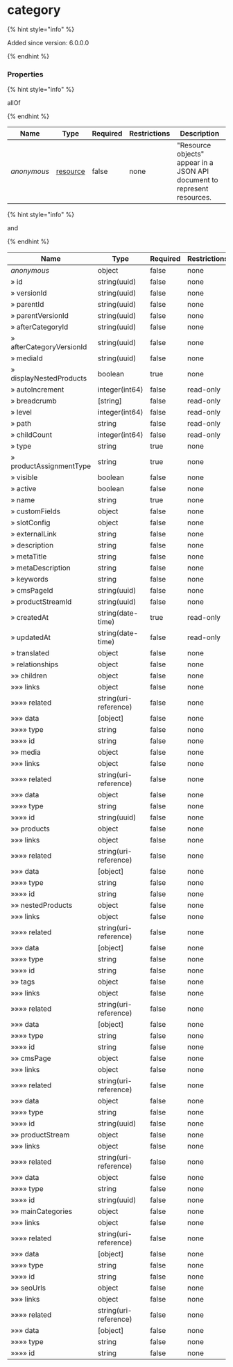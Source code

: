 
# category

{% hint style="info" %}

Added since version: 6.0.0.0

{% endhint %}

### Properties

{% hint style="info" %}

allOf

{% endhint %}

|Name|Type|Required|Restrictions|Description|
|---|---|---|---|---|
|*anonymous*|[resource](/schema/resource.md)|false|none|"Resource objects" appear in a JSON API document to represent resources.|

{% hint style="info" %}

and

{% endhint %}

|Name|Type|Required|Restrictions|Description|
|---|---|---|---|---|
|*anonymous*|object|false|none|none|
|» id|string(uuid)|false|none|none|
|» versionId|string(uuid)|false|none|none|
|» parentId|string(uuid)|false|none|none|
|» parentVersionId|string(uuid)|false|none|none|
|» afterCategoryId|string(uuid)|false|none|none|
|» afterCategoryVersionId|string(uuid)|false|none|none|
|» mediaId|string(uuid)|false|none|none|
|» displayNestedProducts|boolean|true|none|none|
|» autoIncrement|integer(int64)|false|read-only|none|
|» breadcrumb|[string]|false|read-only|none|
|» level|integer(int64)|false|read-only|none|
|» path|string|false|read-only|none|
|» childCount|integer(int64)|false|read-only|none|
|» type|string|true|none|none|
|» productAssignmentType|string|true|none|none|
|» visible|boolean|false|none|none|
|» active|boolean|false|none|none|
|» name|string|true|none|none|
|» customFields|object|false|none|none|
|» slotConfig|object|false|none|none|
|» externalLink|string|false|none|none|
|» description|string|false|none|none|
|» metaTitle|string|false|none|none|
|» metaDescription|string|false|none|none|
|» keywords|string|false|none|none|
|» cmsPageId|string(uuid)|false|none|none|
|» productStreamId|string(uuid)|false|none|none|
|» createdAt|string(date-time)|true|read-only|none|
|» updatedAt|string(date-time)|false|read-only|none|
|» translated|object|false|none|none|
|» relationships|object|false|none|none|
|»» children|object|false|none|none|
|»»» links|object|false|none|none|
|»»»» related|string(uri-reference)|false|none|none|
|»»» data|[object]|false|none|none|
|»»»» type|string|false|none|none|
|»»»» id|string|false|none|none|
|»» media|object|false|none|none|
|»»» links|object|false|none|none|
|»»»» related|string(uri-reference)|false|none|none|
|»»» data|object|false|none|none|
|»»»» type|string|false|none|none|
|»»»» id|string(uuid)|false|none|none|
|»» products|object|false|none|none|
|»»» links|object|false|none|none|
|»»»» related|string(uri-reference)|false|none|none|
|»»» data|[object]|false|none|none|
|»»»» type|string|false|none|none|
|»»»» id|string|false|none|none|
|»» nestedProducts|object|false|none|none|
|»»» links|object|false|none|none|
|»»»» related|string(uri-reference)|false|none|none|
|»»» data|[object]|false|none|none|
|»»»» type|string|false|none|none|
|»»»» id|string|false|none|none|
|»» tags|object|false|none|none|
|»»» links|object|false|none|none|
|»»»» related|string(uri-reference)|false|none|none|
|»»» data|[object]|false|none|none|
|»»»» type|string|false|none|none|
|»»»» id|string|false|none|none|
|»» cmsPage|object|false|none|none|
|»»» links|object|false|none|none|
|»»»» related|string(uri-reference)|false|none|none|
|»»» data|object|false|none|none|
|»»»» type|string|false|none|none|
|»»»» id|string(uuid)|false|none|none|
|»» productStream|object|false|none|none|
|»»» links|object|false|none|none|
|»»»» related|string(uri-reference)|false|none|none|
|»»» data|object|false|none|none|
|»»»» type|string|false|none|none|
|»»»» id|string(uuid)|false|none|none|
|»» mainCategories|object|false|none|none|
|»»» links|object|false|none|none|
|»»»» related|string(uri-reference)|false|none|none|
|»»» data|[object]|false|none|none|
|»»»» type|string|false|none|none|
|»»»» id|string|false|none|none|
|»» seoUrls|object|false|none|none|
|»»» links|object|false|none|none|
|»»»» related|string(uri-reference)|false|none|none|
|»»» data|[object]|false|none|none|
|»»»» type|string|false|none|none|
|»»»» id|string|false|none|none|
